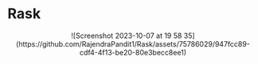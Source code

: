 # Rask
<center>
![Screenshot 2023-10-07 at 19 58 35](https://github.com/RajendraPandit1/Rask/assets/75786029/947fcc89-cdf4-4f13-be20-80e3becc8ee1)</center><br<
Rask its an Java Application where the user save the task to solve / resolve with date. Thanks you !
<br>

